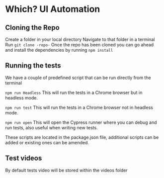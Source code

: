 # Which? UI Automation

## Cloning the Repo
Create a folder in your local directory
Navigate to that folder in a terminal
Run `git clone -repo-`
Once the repo has been cloned you can go ahead and install the dependencies by running `npm install`

## Running the tests
We have a couple of predefined script that can be run directly from the terminal

`npm run Headless` This will run the tests in a Chrome browser but in headless mode.

`npm run test` This will run the tests in a Chrome browser not in headless mode.

`npm run open` This will open the Cypress runner where you can debug and run tests, also useful when writing new tests.

These scripts are located in the package.json file, additional scripts can be added or existing ones can be amended.

## Test videos
By default tests video will be stored within the videos folder
